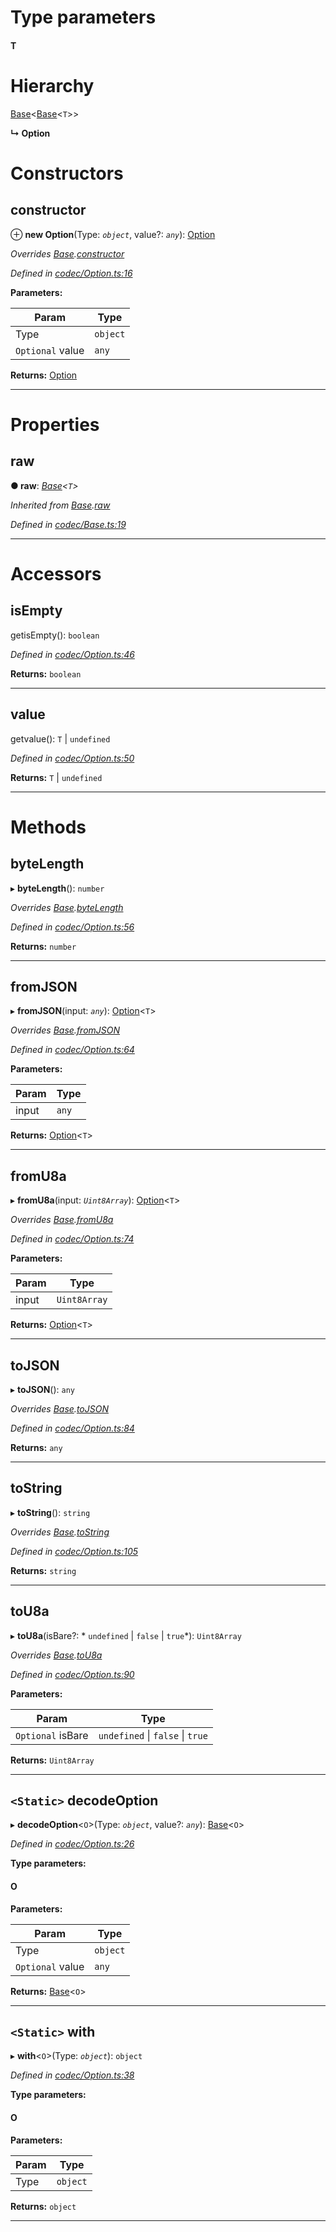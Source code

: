 

# Type parameters
#### T 
# Hierarchy

 [Base](_codec_base_.base.md)<[Base](_codec_base_.base.md)<`T`>>

**↳ Option**

# Constructors

<a id="constructor"></a>

##  constructor

⊕ **new Option**(Type: *`object`*, value?: *`any`*): [Option](_codec_option_.option.md)

*Overrides [Base](_codec_base_.base.md).[constructor](_codec_base_.base.md#constructor)*

*Defined in [codec/Option.ts:16](https://github.com/polkadot-js/api/blob/7180f89/packages/types/src/codec/Option.ts#L16)*

**Parameters:**

| Param | Type |
| ------ | ------ |
| Type | `object` |
| `Optional` value | `any` |

**Returns:** [Option](_codec_option_.option.md)

___

# Properties

<a id="raw"></a>

##  raw

**● raw**: *[Base](_codec_base_.base.md)<`T`>*

*Inherited from [Base](_codec_base_.base.md).[raw](_codec_base_.base.md#raw)*

*Defined in [codec/Base.ts:19](https://github.com/polkadot-js/api/blob/7180f89/packages/types/src/codec/Base.ts#L19)*

___

# Accessors

<a id="isempty"></a>

##  isEmpty

getisEmpty(): `boolean`

*Defined in [codec/Option.ts:46](https://github.com/polkadot-js/api/blob/7180f89/packages/types/src/codec/Option.ts#L46)*

**Returns:** `boolean`

___
<a id="value"></a>

##  value

getvalue():  `T` &#124; `undefined`

*Defined in [codec/Option.ts:50](https://github.com/polkadot-js/api/blob/7180f89/packages/types/src/codec/Option.ts#L50)*

**Returns:**  `T` &#124; `undefined`

___

# Methods

<a id="bytelength"></a>

##  byteLength

▸ **byteLength**(): `number`

*Overrides [Base](_codec_base_.base.md).[byteLength](_codec_base_.base.md#bytelength)*

*Defined in [codec/Option.ts:56](https://github.com/polkadot-js/api/blob/7180f89/packages/types/src/codec/Option.ts#L56)*

**Returns:** `number`

___
<a id="fromjson"></a>

##  fromJSON

▸ **fromJSON**(input: *`any`*): [Option](_codec_option_.option.md)<`T`>

*Overrides [Base](_codec_base_.base.md).[fromJSON](_codec_base_.base.md#fromjson)*

*Defined in [codec/Option.ts:64](https://github.com/polkadot-js/api/blob/7180f89/packages/types/src/codec/Option.ts#L64)*

**Parameters:**

| Param | Type |
| ------ | ------ |
| input | `any` |

**Returns:** [Option](_codec_option_.option.md)<`T`>

___
<a id="fromu8a"></a>

##  fromU8a

▸ **fromU8a**(input: *`Uint8Array`*): [Option](_codec_option_.option.md)<`T`>

*Overrides [Base](_codec_base_.base.md).[fromU8a](_codec_base_.base.md#fromu8a)*

*Defined in [codec/Option.ts:74](https://github.com/polkadot-js/api/blob/7180f89/packages/types/src/codec/Option.ts#L74)*

**Parameters:**

| Param | Type |
| ------ | ------ |
| input | `Uint8Array` |

**Returns:** [Option](_codec_option_.option.md)<`T`>

___
<a id="tojson"></a>

##  toJSON

▸ **toJSON**(): `any`

*Overrides [Base](_codec_base_.base.md).[toJSON](_codec_base_.base.md#tojson)*

*Defined in [codec/Option.ts:84](https://github.com/polkadot-js/api/blob/7180f89/packages/types/src/codec/Option.ts#L84)*

**Returns:** `any`

___
<a id="tostring"></a>

##  toString

▸ **toString**(): `string`

*Overrides [Base](_codec_base_.base.md).[toString](_codec_base_.base.md#tostring)*

*Defined in [codec/Option.ts:105](https://github.com/polkadot-js/api/blob/7180f89/packages/types/src/codec/Option.ts#L105)*

**Returns:** `string`

___
<a id="tou8a"></a>

##  toU8a

▸ **toU8a**(isBare?: * `undefined` &#124; `false` &#124; `true`*): `Uint8Array`

*Overrides [Base](_codec_base_.base.md).[toU8a](_codec_base_.base.md#tou8a)*

*Defined in [codec/Option.ts:90](https://github.com/polkadot-js/api/blob/7180f89/packages/types/src/codec/Option.ts#L90)*

**Parameters:**

| Param | Type |
| ------ | ------ |
| `Optional` isBare |  `undefined` &#124; `false` &#124; `true`|

**Returns:** `Uint8Array`

___
<a id="decodeoption"></a>

## `<Static>` decodeOption

▸ **decodeOption**<`O`>(Type: *`object`*, value?: *`any`*): [Base](_codec_base_.base.md)<`O`>

*Defined in [codec/Option.ts:26](https://github.com/polkadot-js/api/blob/7180f89/packages/types/src/codec/Option.ts#L26)*

**Type parameters:**

#### O 
**Parameters:**

| Param | Type |
| ------ | ------ |
| Type | `object` |
| `Optional` value | `any` |

**Returns:** [Base](_codec_base_.base.md)<`O`>

___
<a id="with"></a>

## `<Static>` with

▸ **with**<`O`>(Type: *`object`*): `object`

*Defined in [codec/Option.ts:38](https://github.com/polkadot-js/api/blob/7180f89/packages/types/src/codec/Option.ts#L38)*

**Type parameters:**

#### O 
**Parameters:**

| Param | Type |
| ------ | ------ |
| Type | `object` |

**Returns:** `object`

___

